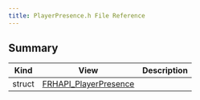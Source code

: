 ```yaml
---
title: PlayerPresence.h File Reference
---
```


## Summary
| Kind | View | Description |
|------|------|-------------|
|struct|[FRHAPI_PlayerPresence](/unreal-plugins/all/structfrhapi__playerpresence/#structFRHAPI__PlayerPresence)||
